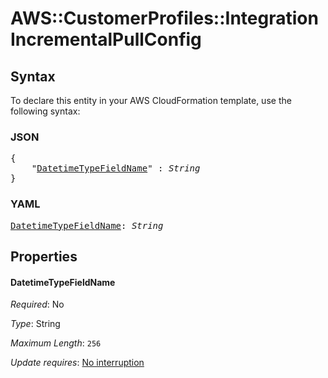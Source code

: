 # AWS::CustomerProfiles::Integration IncrementalPullConfig

## Syntax

To declare this entity in your AWS CloudFormation template, use the following syntax:

### JSON

<pre>
{
    "<a href="#datetimetypefieldname" title="DatetimeTypeFieldName">DatetimeTypeFieldName</a>" : <i>String</i>
}
</pre>

### YAML

<pre>
<a href="#datetimetypefieldname" title="DatetimeTypeFieldName">DatetimeTypeFieldName</a>: <i>String</i>
</pre>

## Properties

#### DatetimeTypeFieldName

_Required_: No

_Type_: String

_Maximum Length_: <code>256</code>

_Update requires_: [No interruption](https://docs.aws.amazon.com/AWSCloudFormation/latest/UserGuide/using-cfn-updating-stacks-update-behaviors.html#update-no-interrupt)

